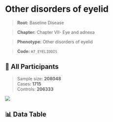 # Other disorders of eyelid

> **Root:** Baseline Disease  

> **Chapter:** Chapter VII- Eye and adnexa  

> **Phenotype:** Other disorders of eyelid  

> **Code:** `H7_EYELIDDIS`

## 🧪 All Participants  
> Sample size: **208048**  
> Cases: **1715**  
> Controls: **206333**
<img src="/Sensitive/Figures/ALL/Baseline/H7_EYELIDDIS.png"/>

## 📊 Data Table
<CsvTableMRF src="/Sensitive/Data/ALL/Baseline/LG_H7_EYELIDDIS.csv"/>


